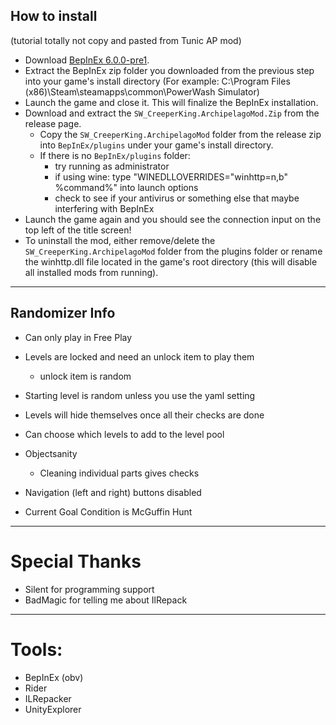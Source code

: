 ## How to install
(tutorial totally not copy and pasted from Tunic AP mod)

- Download [BepInEx 6.0.0-pre1](https://github.com/BepInEx/BepInEx/releases/download/v6.0.0-pre.1/BepInEx_UnityIL2CPP_x64_6.0.0-pre.1.zip).
- Extract the BepInEx zip folder you downloaded from the previous step into your game's install directory (For example: C:\Program Files (x86)\Steam\steamapps\common\PowerWash Simulator)
- Launch the game and close it. This will finalize the BepInEx installation.
- Download and extract the `SW_CreeperKing.ArchipelagoMod.Zip` from the release page.
    - Copy the `SW_CreeperKing.ArchipelagoMod` folder from the release zip into `BepInEx/plugins` under your game's install directory.
    - If there is no `BepInEx/plugins` folder: 
      - try running as administrator
      - if using wine: type "WINEDLLOVERRIDES="winhttp=n,b" %command%" into launch options
      - check to see if your antivirus or something else that maybe interfering with BepInEx
- Launch the game again and you should see the connection input on the top left of the title screen!
- To uninstall the mod, either remove/delete the `SW_CreeperKing.ArchipelagoMod` folder from the plugins folder or rename the winhttp.dll file located in the game's root directory (this will disable all installed mods from running).

---

## Randomizer Info

- Can only play in Free Play
- Levels are locked and need an unlock item to play them
  - unlock item is random
- Starting level is random unless you use the yaml setting
- Levels will hide themselves once all their checks are done
- Can choose which levels to add to the level pool
- Objectsanity
  - Cleaning individual parts gives checks
- Navigation (left and right) buttons disabled

- Current Goal Condition is McGuffin Hunt

---

# Special Thanks

- Silent for programming support
- BadMagic for telling me about IlRepack

---

# Tools:

- BepInEx (obv)
- Rider
- ILRepacker
- UnityExplorer
